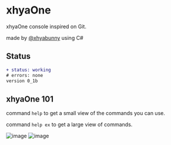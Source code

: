 # xhyaOne
xhyaOne console inspired on Git.

made by [@xhyabunny](https://github.com/xhyabunny) using C#

## Status
```diff
+ status: working
# errors: none
version 0_1b
```

## xhyaOne 101
command ``help`` to get a small view of the commands you can use.

command ``help ex`` to get a large view of commands.

![image](https://user-images.githubusercontent.com/106491722/194731709-d57fe9d2-de66-45b3-b36c-bc272ab78fde.png)
![image](https://user-images.githubusercontent.com/106491722/194731713-3cd33168-6b8b-4294-9f7c-8467ec1608fc.png)

